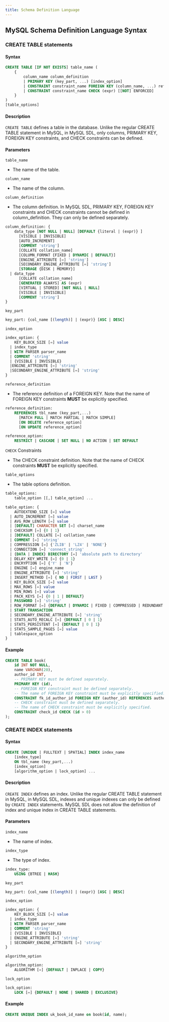 ```yaml
---
title: Schema Definition Language
---
```


## MySQL Schema Definition Language Syntax

### CREATE TABLE statements

#### Syntax

```sql
CREATE TABLE [IF NOT EXISTS] table_name (
    {
        column_name column_definition
        | PRIMARY KEY (key_part, ...) [index_option]
        | CONSTRAINT constraint_name FOREIGN KEY (column_name, ...) reference_definition
        | CONSTRAINT constraint_name CHECK (expr) [[NOT] ENFORCED]
    }
)
[table_options]
```

#### Description

`CREATE TABLE` defines a table in the database. Unlike the regular CREATE TABLE statement in MySQL, in MySQL SDL, only columns, PRIMARY KEY, FOREIGN KEY constraints, and CHECK constraints can be defined.

#### Parameters

`table_name`

- The name of the table.

`column_name`

- The name of the column.

`column_definition`

- The column definition. In MySQL SDL, PRIMARY KEY, FOREIGN KEY constraints and CHECK constraints cannot be defined in column_definition. They can only be defined separately.
```sql
column_definition: {
    data_type [NOT NULL | NULL] [DEFAULT {literal | (expr)} ]
      [VISIBLE | INVISIBLE]
      [AUTO_INCREMENT]
      [COMMENT 'string']
      [COLLATE collation_name]
      [COLUMN_FORMAT {FIXED | DYNAMIC | DEFAULT}]
      [ENGINE_ATTRIBUTE [=] 'string']
      [SECONDARY_ENGINE_ATTRIBUTE [=] 'string']
      [STORAGE {DISK | MEMORY}]
  | data_type
      [COLLATE collation_name]
      [GENERATED ALWAYS] AS (expr)
      [VIRTUAL | STORED] [NOT NULL | NULL]
      [VISIBLE | INVISIBLE]
      [COMMENT 'string']
}
```

`key_part`

```sql
key_part: {col_name [(length)] | (expr)} [ASC | DESC]
```

`index_option`
```sql
index_option: {
    KEY_BLOCK_SIZE [=] value
  | index_type
  | WITH PARSER parser_name
  | COMMENT 'string'
  | {VISIBLE | INVISIBLE}
  |ENGINE_ATTRIBUTE [=] 'string'
  |SECONDARY_ENGINE_ATTRIBUTE [=] 'string'
}
```

`reference_definition`

- The reference definition of a FOREIGN KEY. Note that the name of FOREIGN KEY constraints **MUST** be explicitly specified.

```sql
reference_definition:
    REFERENCES tbl_name (key_part,...)
      [MATCH FULL | MATCH PARTIAL | MATCH SIMPLE]
      [ON DELETE reference_option]
      [ON UPDATE reference_option]

reference_option:
    RESTRICT | CASCADE | SET NULL | NO ACTION | SET DEFAULT
```

`CHECK` Constraints

- The CHECK constraint definition. Note that the name of CHECK constraints **MUST** be explicitly specified.

`table_options`

- The table options definition.

```sql
table_options:
    table_option [[,] table_option] ...

table_option: {
    AUTOEXTEND_SIZE [=] value
  | AUTO_INCREMENT [=] value
  | AVG_ROW_LENGTH [=] value
  | [DEFAULT] CHARACTER SET [=] charset_name
  | CHECKSUM [=] {0 | 1}
  | [DEFAULT] COLLATE [=] collation_name
  | COMMENT [=] 'string'
  | COMPRESSION [=] {'ZLIB' | 'LZ4' | 'NONE'}
  | CONNECTION [=] 'connect_string'
  | {DATA | INDEX} DIRECTORY [=] 'absolute path to directory'
  | DELAY_KEY_WRITE [=] {0 | 1}
  | ENCRYPTION [=] {'Y' | 'N'}
  | ENGINE [=] engine_name
  | ENGINE_ATTRIBUTE [=] 'string'
  | INSERT_METHOD [=] { NO | FIRST | LAST }
  | KEY_BLOCK_SIZE [=] value
  | MAX_ROWS [=] value
  | MIN_ROWS [=] value
  | PACK_KEYS [=] {0 | 1 | DEFAULT}
  | PASSWORD [=] 'string'
  | ROW_FORMAT [=] {DEFAULT | DYNAMIC | FIXED | COMPRESSED | REDUNDANT | COMPACT}
  | START TRANSACTION 
  | SECONDARY_ENGINE_ATTRIBUTE [=] 'string'
  | STATS_AUTO_RECALC [=] {DEFAULT | 0 | 1}
  | STATS_PERSISTENT [=] {DEFAULT | 0 | 1}
  | STATS_SAMPLE_PAGES [=] value
  | tablespace_option
}
```

#### Example

```sql
CREATE TABLE book(
    id INT NOT NULL,
    name VARCHAR(20),
    author_id INT,
    -- PRIMARY KEY must be defined separately.
    PRIMARY KEY (id),
    -- FOREIGN KEY constraint must be defined separately.
    -- The name of FOREIGN KEY constraint must be explicitly specified.
    CONSTRAINT fk_id_author_id FOREIGN KEY (author_id) REFERENCES author(id),
    -- CHECK constraint must be defined separately.
    -- The name of CHECK constraint must be explicitly specified.
    CONSTRAINT check_id CHECK (id > 0)
);
```

### CREATE INDEX statements

#### Syntax

```sql
CREATE [UNIQUE | FULLTEXT | SPATIAL] INDEX index_name
    [index_type]
    ON tbl_name (key_part,...)
    [index_option]
    [algorithm_option | lock_option] ...
```

#### Description

`CREATE INDEX` defines an index. Unlike the regular CREATE TABLE statement in MySQL, in MySQL SDL, indexes and unique indexes can only be defined by `CREATE INDEX` statements. MySQL SDL does not allow the definition of index and unique index in CREATE TABLE statements.

#### Parameters

`index_name`

- The name of index.

`index_type`

- The type of index.

```sql
index_type:
    USING {BTREE | HASH}
```

`key_part`
```sql
key_part: {col_name [(length)] | (expr)} [ASC | DESC]
```

`index_option`
```sql
index_option: {
    KEY_BLOCK_SIZE [=] value
  | index_type
  | WITH PARSER parser_name
  | COMMENT 'string'
  | {VISIBLE | INVISIBLE}
  | ENGINE_ATTRIBUTE [=] 'string'
  | SECONDARY_ENGINE_ATTRIBUTE [=] 'string'
}
```

`algorithm_option`
```sql
algorithm_option:
    ALGORITHM [=] {DEFAULT | INPLACE | COPY}
```

`lock_option`
```sql
lock_option:
    LOCK [=] {DEFAULT | NONE | SHARED | EXCLUSIVE}
```

#### Example

```sql
CREATE UNIQUE INDEX uk_book_id_name on book(id, name);
```